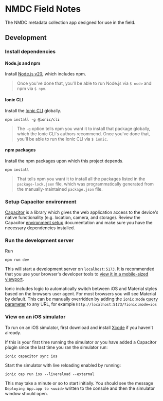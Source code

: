 # NMDC Field Notes

The NMDC metadata collection app designed for use in the field.

## Development

### Install dependencies 

#### Node.js and npm

Install [Node.js v20](https://nodejs.org/en/download/), which includes npm.

> Once you've done that, you'll be able to run Node.js via `$ node` and npm via `$ npm`.

#### Ionic CLI

Install the [Ionic CLI](https://ionicframework.com/docs/cli) globally.

```shell
npm install -g @ionic/cli
```
> The `-g` option tells npm you want it to install that package globally, which the Ionic CLI's authors recommend.
> Once you've done that, you'll be able to run the Ionic CLI via `$ ionic`.

#### npm packages

Install the npm packages upon which this project depends.

```shell
npm install
```
> That tells npm you want it to install all the packages listed in the `package-lock.json` file,
> which was programmatically generated from the manually-maintained `package.json` file.

### Setup Capacitor environment

[Capacitor](https://capacitorjs.com/) is a library which gives the web application access to the device's native functionality (e.g. location, camera, and storage). Review the Capacitor [environment setup](https://capacitorjs.com/docs/getting-started/environment-setup) documentation and make sure you have the necessary dependencies installed.

### Run the development server

Run

```shell
npm run dev
```

This will start a development server on `localhost:5173`. It is recommended that you use your browser's developer tools to [view it in a mobile-sized viewport](https://ionicframework.com/docs/developing/previewing#simulating-a-mobile-viewport). 

Ionic includes logic to automatically switch between iOS and Material styles based on the browsers user agent. For most browsers you will see Material by default. This can be manually overridden by adding the `ionic:mode` [query parameter](https://ionicframework.com/docs/developing/tips#changing-mode) to any URL, for example `http://localhost:5173/?ionic:mode=ios`

### View on an iOS simulator 

To run on an iOS simulator, first download and install [Xcode](https://developer.apple.com/xcode/) if you haven't already. 

If this is your first time running the simulator _or_ you have added a Capacitor plugin since the last time you ran the simulator run:

```shell
ionic capacitor sync ios
```

Start the simulator with live reloading enabled by running:

```shell
ionic cap run ios --livereload --external
```

This may take a minute or so to start initially. You should see the message `Deploying App.app to <uuid>` written to the console and then the simulator window should open.

